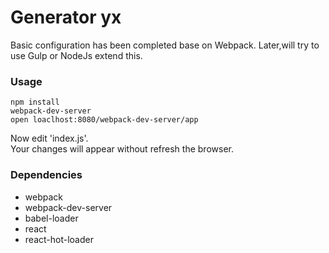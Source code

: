# Generator yx
Basic configuration has been completed base on Webpack.
Later,will try to use Gulp or NodeJs extend this.

### Usage

```
npm install
webpack-dev-server 
open loaclhost:8080/webpack-dev-server/app
```

Now edit 'index.js'.  
Your changes will appear without refresh the browser.

### Dependencies
* webpack
* webpack-dev-server
* babel-loader
* react
* react-hot-loader
